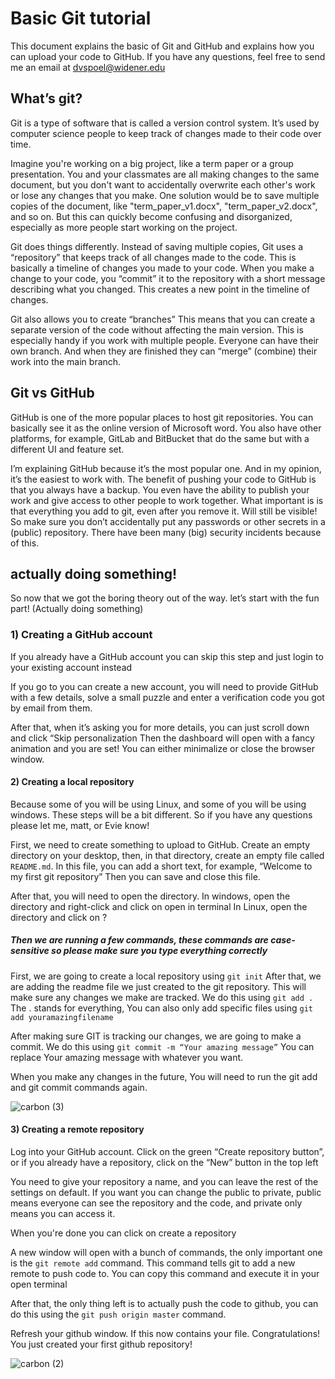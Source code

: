 # Basic Git tutorial

This document explains the basic of Git and GitHub and explains how you can upload your code to GitHub.
If you have any questions, feel free to send me an email at dvspoel@widener.edu

## What’s git?
Git is a type of software that is called a version control system. It’s used by computer science people to keep track of changes made to their code over time.

Imagine you're working on a big project, like a term paper or a group presentation. You and your classmates are all making changes to the same document, but you don't want to accidentally overwrite each other's work or lose any changes that you make. One solution would be to save multiple copies of the document, like "term_paper_v1.docx", "term_paper_v2.docx", and so on. But this can quickly become confusing and disorganized, especially as more people start working on the project.

Git does things differently. Instead of saving multiple copies, Git uses a “repository” that keeps track of all changes made to the code. This is basically a timeline of changes you made to your code. When you make a change to your code, you “commit” it to the repository with a short message describing what you changed. This creates a new point in the timeline of changes. 

Git also allows you to create “branches” This means that you can create a separate version of the code without affecting the main version. This is especially handy if you work with multiple people. Everyone can have their own branch. And when they are finished they can “merge” (combine) their work into the main branch.

## Git vs GitHub
GitHub is one of the more popular places to host git repositories. You can basically see it as the online version of Microsoft word. You also have other platforms, for example, GitLab and BitBucket that do the same but with a different UI and feature set.

I’m explaining GitHub because it’s the most popular one. And in my opinion, it’s the easiest to work with. The benefit of pushing your code to GitHub is that you always have a backup. You even have the ability to publish your work and give access to other people to work together. What important is is that everything you add to git, even after you remove it. Will still be visible! So make sure you don’t accidentally put any passwords or other secrets in a (public) repository. There have been many (big) security incidents because of this.

## actually doing something!
So now that we got the boring theory out of the way. let’s start with the fun part! (Actually doing something)

### 1) Creating a GitHub account
If you already have a GitHub account you can skip this step and just login to your existing account instead

If you go to <INSERT LINK HERE> you can create a new account, you will need to provide GitHub with a few details, solve a small puzzle and enter a verification code you got by email from them.

After that, when it’s asking you for more details, you can just scroll down and click “Skip personalization
Then the dashboard will open with a fancy animation and you are set! You can either minimalize or close the browser window.

#### 2) Creating a local repository
Because some of you will be using Linux, and some of you will be using windows. These steps will be a bit different. So if you have any questions please let me, matt, or Evie know!

First, we need to create something to upload to GitHub. Create an empty directory on your desktop, then, in that directory, create an empty file called `README.md`. In this file, you can add a short text, for example, “Welcome to my first git repository” Then you can save and close this file.

After that, you will need to open the directory.
In windows, open the directory and right-click and click on open in terminal
In Linux, open the directory and click on <what the fuck should they click on>?

##### Then we are running a few commands, these commands are case-sensitive so please make sure you type everything correctly

First, we are going to create a local repository using `git init`
After that, we are adding the readme file we just created to the git repository. This will make sure any changes we make are tracked. We do this using `git add .` The . stands for everything, You can also only add specific files using `git add youramazingfilename`

After making sure GIT is tracking our changes, we are going to make a commit. We do this using `git commit -m “Your amazing message”` You can replace Your amazing message with whatever you want.

When you make any changes in the future, You will need to run the git add and git commit commands again.

![carbon (3)](https://user-images.githubusercontent.com/28593493/225716371-3112b768-5e22-4652-90de-8f7f57545919.png)

#### 3) Creating a remote repository
Log into your GitHub account.
Click on the green “Create repository button”, or if you already have a repository, click on the “New” button in the top left

You need to give your repository a name, and you can leave the rest of the settings on default. If you want you can change the public to private, public means everyone can see the repository and the code, and private only means you can access it.

When you're done you can click on create a repository

A new window will open with a bunch of commands, the only important one is the `git remote add` command. This command tells git to add a new remote to push code to. You can copy this command and execute it in your open terminal

After that, the only thing left is to actually push the code to github, you can do this using the `git push origin master` command.

Refresh your github window. If this now contains your file. Congratulations! You just created your first github repository!

![carbon (2)](https://user-images.githubusercontent.com/28593493/225716753-fb46f8ba-185f-4b65-9186-eda436b1d435.png)
